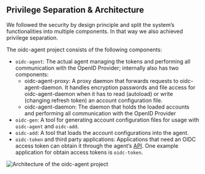 ## Privilege Separation & Architecture

We followed the security by design principle and split the system’s functionalities into multiple components. In that
way we also achieved privilege separation.

The oidc-agent project consists of the following components:

- `oidc-agent`: The actual agent managing the tokens and performing all communication with the OpenID Provider;
  internally also has two components:
    - oidc-agent-proxy: A proxy daemon that forwards requests to oidc-agent-daemon. It handles encryption passwords and
      file access for oidc-agent-daemon when it has to read (autoload) or write (changing refresh token) an account
      configuration file.
    - oidc-agent-daemon: The daemon that holds the loaded accounts and performing all communication with the OpenID
      Provider
- `oidc-gen`: A tool for generating account configuration files for usage with `oidc-agent` and
  `oidc-add`.
- `oidc-add`: A tool that loads the account configurations into the agent.
- `oidc-token` and third party applications: Applications that need an OIDC access token can obtain it through the
  agent’s [API](../api/index.md). One example application for obtain access tokens is `oidc-token`.

![Architecture of the oidc-agent project](https://raw.githubusercontent.com/indigo-dc/oidc-agent/master/gitbook/images/architecture.png)
